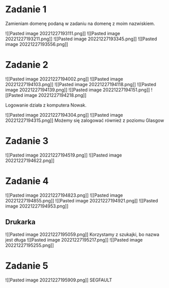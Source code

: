 
# Zadanie 1
Zamieniam domenę podaną w zadaniu na domenę z moim nazwiskiem.

![[Pasted image 20221227193111.png]]
![[Pasted image 20221227193211.png]]
![[Pasted image 20221227193345.png]]
![[Pasted image 20221227193556.png]]
# Zadanie 2
![[Pasted image 20221227194002.png]]
![[Pasted image 20221227194103.png]]
![[Pasted image 20221227194118.png]]
![[Pasted image 20221227194139.png]]
![[Pasted image 20221227194151.png]]
![[Pasted image 20221227194218.png]]

Logowanie działa z komputera Nowak.

![[Pasted image 20221227194304.png]]
![[Pasted image 20221227194315.png]]
Możemy się zalogować również z poziomu Glasgow
# Zadanie 3
![[Pasted image 20221227194519.png]]
![[Pasted image 20221227194622.png]]
# Zadanie 4
![[Pasted image 20221227194823.png]]
![[Pasted image 20221227194855.png]]
![[Pasted image 20221227194921.png]]
![[Pasted image 20221227194953.png]]
## Drukarka
![[Pasted image 20221227195059.png]]
Korzystamy z szukajki, bo nazwa jest długa
![[Pasted image 20221227195217.png]]
![[Pasted image 20221227195255.png]]

# Zadanie 5
![[Pasted image 20221227195909.png]]
SEGFAULT

